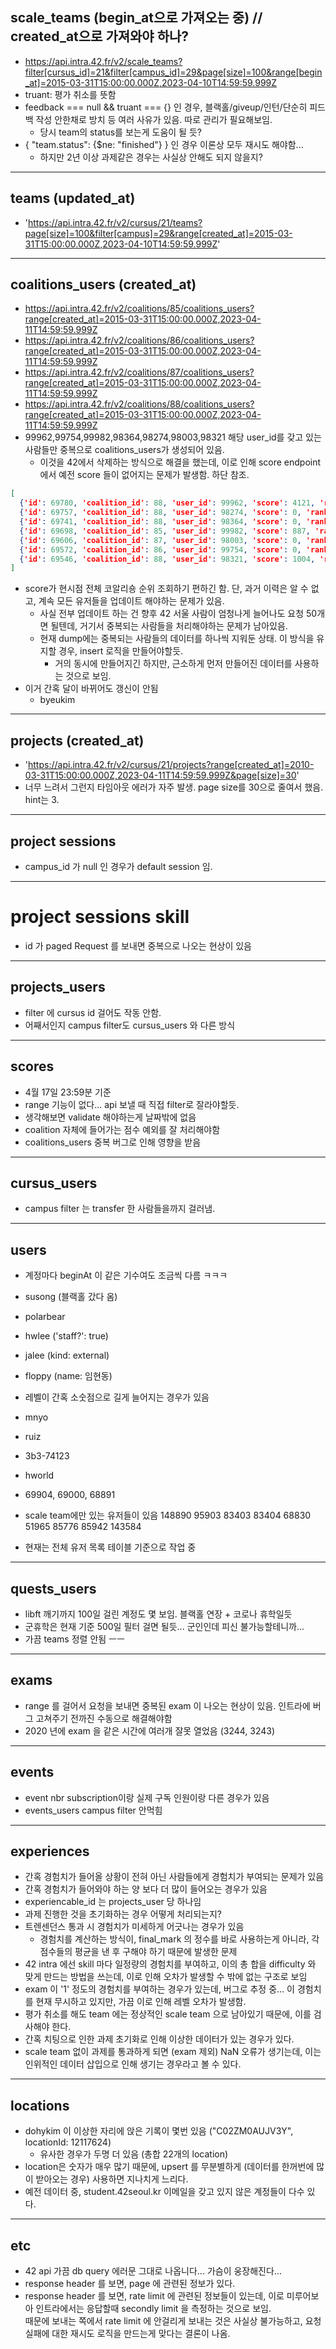 ## scale_teams (begin_at으로 가져오는 중) // created_at으로 가져와야 하나?

- https://api.intra.42.fr/v2/scale_teams?filter[cursus_id]=21&filter[campus_id]=29&page[size]=100&range[begin_at]=2015-03-31T15:00:00.000Z,2023-04-10T14:59:59.999Z
- truant: 평가 취소를 뜻함
- feedback === null && truant === {} 인 경우, 블랙홀/giveup/인턴/단순히 피드백 작성 안한채로 방치 등 여러 사유가 있음. 따로 관리가 필요해보임.
  - 당시 team의 status를 보는게 도움이 될 듯?
- { "team.status": {$ne: "finished"} } 인 경우 이론상 모두 재시도 해야함...
  - 하지만 2년 이상 과제같은 경우는 사실상 안해도 되지 않을지?

---

## teams (updated_at)

- 'https://api.intra.42.fr/v2/cursus/21/teams?page[size]=100&filter[campus]=29&range[created_at]=2015-03-31T15:00:00.000Z,2023-04-10T14:59:59.999Z'

---

## coalitions_users (created_at)

- https://api.intra.42.fr/v2/coalitions/85/coalitions_users?range[created_at]=2015-03-31T15:00:00.000Z,2023-04-11T14:59:59.999Z
- https://api.intra.42.fr/v2/coalitions/86/coalitions_users?range[created_at]=2015-03-31T15:00:00.000Z,2023-04-11T14:59:59.999Z
- https://api.intra.42.fr/v2/coalitions/87/coalitions_users?range[created_at]=2015-03-31T15:00:00.000Z,2023-04-11T14:59:59.999Z
- https://api.intra.42.fr/v2/coalitions/88/coalitions_users?range[created_at]=2015-03-31T15:00:00.000Z,2023-04-11T14:59:59.999Z
- 99962,99754,99982,98364,98274,98003,98321 해당 user_id를 갖고 있는 사람들만 중복으로 coalitions_users가 생성되어 있음.
  - 이것을 42에서 삭제하는 방식으로 해결을 했는데, 이로 인해 score endpoint 에서 예전 score 들이 없어지는 문제가 발생함. 하단 참조.

```json
[
  {'id': 69780, 'coalition_id': 88, 'user_id': 99962, 'score': 4121, 'rank': 4, 'created_at': '2021-11-08T01:00:39.689Z''updated_at': '2021-11-08T01:00:39.689Z'},
  {'id': 69757, 'coalition_id': 88, 'user_id': 98274, 'score': 0, 'rank': 158, 'created_at': '2021-11-08T01:00:39.493Z', 'updated_at': '2021-11-08T01:00:39.493Z'},
  {'id': 69741, 'coalition_id': 88, 'user_id': 98364, 'score': 0, 'rank': 158, 'created_at': '2021-11-08T01:00:39.395Z', 'updated_at': '2021-11-08T01:00:39.395Z'},
  {'id': 69698, 'coalition_id': 85, 'user_id': 99982, 'score': 887, 'rank': 40, 'created_at': '2021-11-08T01:00:38.852Z', 'updated_at': '2021-11-08T01:00:38.852Z'},
  {'id': 69606, 'coalition_id': 87, 'user_id': 98003, 'score': 0, 'rank': 177, 'created_at': '2021-11-08T01:00:37.943Z', 'updated_at': '2021-11-08T01:00:37.943Z'},
  {'id': 69572, 'coalition_id': 86, 'user_id': 99754, 'score': 0, 'rank': 175, 'created_at': '2021-11-08T01:00:37.519Z', 'updated_at': '2021-11-08T01:00:37.519Z'},
  {'id': 69546, 'coalition_id': 88, 'user_id': 98321, 'score': 1004, 'rank': 38, 'created_at': '2021-11-08T01:00:37.349Z', 'updated_at': '2021-11-08T01:00:37.349Z'}
]
```

- score가 현시점 전체 코알리숑 순위 조회하기 편하긴 함. 단, 과거 이력은 알 수 없고, 계속 모든 유저들을 업데이트 해야하는 문제가 있음.
  - 사실 전부 업데이트 하는 건 향후 42 서울 사람이 엄청나게 늘어나도 요청 50개면 될텐데, 거기서 중복되는 사람들을 처리해야하는 문제가 남아있음.
  - 현재 dump에는 중복되는 사람들의 데이터를 하나씩 지워둔 상태. 이 방식을 유지할 경우, insert 로직을 만들어야할듯.
    - 거의 동시에 만들어지긴 하지만, 근소하게 먼저 만들어진 데이터를 사용하는 것으로 보임.
- 이거 간혹 달이 바뀌어도 갱신이 안됨
  - byeukim

---

## projects (created_at)

- 'https://api.intra.42.fr/v2/cursus/21/projects?range[created_at]=2010-03-31T15:00:00.000Z,2023-04-11T14:59:59.999Z&page[size]=30'
- 너무 느려서 그런지 타임아웃 에러가 자주 발생. page size를 30으로 줄여서 했음. hint는 3.

---

## project sessions

- campus_id 가 null 인 경우가 default session 임.

---

# project sessions skill

- id 가 paged Request 를 보내면 중복으로 나오는 현상이 있음

---

## projects_users

- filter 에 cursus id 걸어도 작동 안함.
- 어째서인지 campus filter도 cursus_users 와 다른 방식

---

## scores

- 4월 17일 23:59분 기준
- range 기능이 없다... api 보낼 때 직접 filter로 잘라야할듯.
- 생각해보면 validate 해야하는게 날짜밖에 없음
- coalition 자체에 들어가는 점수 예외를 잘 처리해야함
- coalitions_users 중복 버그로 인해 영향을 받음

---

## cursus_users

- campus filter 는 transfer 한 사람들을까지 걸러냄.

---

## users

- 계정마다 beginAt 이 같은 기수여도 조금씩 다름 ㅋㅋㅋ
- susong (블랙홀 갔다 옴)
- polarbear
- hwlee ('staff?': true)
- jalee (kind: external)
- floppy (name: 임현동)
- 레벨이 간혹 소숫점으로 길게 늘어지는 경우가 있음
- mnyo
- ruiz
- 3b3-74123
- hworld
- 69904, 69000, 68891

- scale team에만 있는 유저들이 있음
  148890
  95903
  83403
  83404
  68830
  51965
  85776
  85942
  143584

- 현재는 전체 유저 목록 테이블 기준으로 작업 중

---

## quests_users

- libft 깨기까지 100일 걸린 계정도 몇 보임. 블랙홀 연장 + 코로나 휴학일듯
- 군휴학은 현재 기준 500일 필터 걸면 될듯... 군인인데 피신 불가능할테니까...
- 가끔 teams 정렬 안됨 ㅡㅡ

---

## exams

- range 를 걸어서 요청을 보내면 중복된 exam 이 나오는 현상이 있음. 인트라에 버그 고쳐주기 전까진 수동으로 해결해야함
- 2020 년에 exam 을 같은 시간에 여러개 잘못 열었음 (3244, 3243)

---

## events

- event nbr subscription이랑 실제 구독 인원이랑 다른 경우가 있음
- events_users campus filter 안먹힘

---

## experiences

- 간혹 경험치가 들어올 상황이 전혀 아닌 사람들에게 경험치가 부여되는 문제가 있음
- 간혹 경험치가 들어와야 하는 양 보다 더 많이 들어오는 경우가 있음
- experiencable_id 는 projects_user 당 하나임
- 과제 진행한 것을 초기화하는 경우 어떻게 처리되는지?
- 트렌센던스 통과 시 경험치가 미세하게 어긋나는 경우가 있음
  - 경험치를 계산하는 방식이, final_mark 의 정수를 바로 사용하는게 아니라, 각 점수들의 평균을 낸 후 구해야 하기 때문에 발생한 문제
- 42 intra 에선 skill 마다 일정량의 경험치를 부여하고, 이의 총 합을 difficulty 와 맞게 만드는 방법을 쓰는데, 이로 인해 오차가 발생할 수 밖에 없는 구조로 보임
- exam 이 '1' 정도의 경험치를 부여하는 경우가 있는데, 버그로 추정 중... 이 경험치를 현재 무시하고 있지만, 가끔 이로 인해 레벨 오차가 발생함.
- 평가 취소를 해도 team 에는 정상적인 scale team 으로 남아있기 때문에, 이를 검사해야 한다.
- 간혹 치팅으로 인한 과제 초기화로 인해 이상한 데이터가 있는 경우가 있다.
- scale team 없이 과제를 통과하게 되면 (exam 제외) NaN 오류가 생기는데, 이는 인위적인 데이터 삽입으로 인해 생기는 경우라고 볼 수 있다.

---

## locations

- dohykim 이 이상한 자리에 앉은 기록이 몇번 있음 ("C02ZM0AUJV3Y", locationId: 12117624)
  - 유사한 경우가 두명 더 있음 (총합 22개의 location)
- location은 숫자가 매우 많기 때문에, upsert 를 무분별하게 (데이터를 한꺼번에 많이 받아오는 경우) 사용하면 지나치게 느리다.
- 예전 데이터 중, student.42seoul.kr 이메일을 갖고 있지 않은 계정들이 다수 있다.

---

## etc

- 42 api 가끔 db query 에러문 그대로 나옵니다... 가슴이 웅장해진다...
- response header 를 보면, page 에 관련된 정보가 있다.
- response header 를 보면, rate limit 에 관련된 정보들이 있는데, 이로 미루어보아 인트라에서는 응답할때 secondly limit 을 측정하는 것으로 보임.<br/>
  때문에 보내는 쪽에서 rate limit 에 안걸리게 보내는 것은 사실상 불가능하고, 요청 실패에 대한 재시도 로직을 만드는게 맞다는 결론이 나옴.
